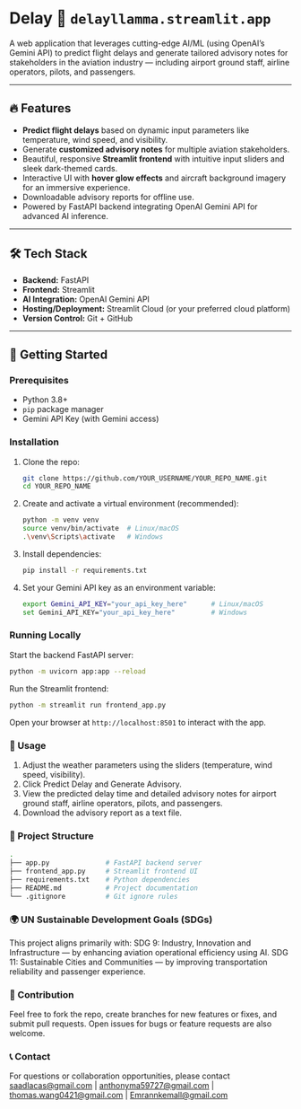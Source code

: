 # Delay 🦙 ```delayllamma.streamlit.app```

A web application that leverages cutting-edge AI/ML (using OpenAI’s Gemini API) to predict flight delays and generate tailored advisory notes for stakeholders in the aviation industry — including airport ground staff, airline operators, pilots, and passengers.

---

## 🔥 Features

- **Predict flight delays** based on dynamic input parameters like temperature, wind speed, and visibility.  
- Generate **customized advisory notes** for multiple aviation stakeholders.  
- Beautiful, responsive **Streamlit frontend** with intuitive input sliders and sleek dark-themed cards.  
- Interactive UI with **hover glow effects** and aircraft background imagery for an immersive experience.  
- Downloadable advisory reports for offline use.  
- Powered by FastAPI backend integrating OpenAI Gemini API for advanced AI inference.

---

## 🛠️ Tech Stack

- **Backend:** FastAPI  
- **Frontend:** Streamlit  
- **AI Integration:** OpenAI Gemini API  
- **Hosting/Deployment:** Streamlit Cloud (or your preferred cloud platform)  
- **Version Control:** Git + GitHub

---

## 🚀 Getting Started

### Prerequisites

- Python 3.8+  
- `pip` package manager  
- Gemini API Key (with Gemini access)

### Installation

1. Clone the repo:
   ```bash
   git clone https://github.com/YOUR_USERNAME/YOUR_REPO_NAME.git
   cd YOUR_REPO_NAME
2. Create and activate a virtual environment (recommended):
   ```bash
   python -m venv venv
   source venv/bin/activate  # Linux/macOS
   .\venv\Scripts\activate   # Windows
3. Install dependencies:
   ```bash
   pip install -r requirements.txt
4. Set your Gemini API key as an environment variable:
   ```bash
   export Gemini_API_KEY="your_api_key_here"      # Linux/macOS
   set Gemini_API_KEY="your_api_key_here"         # Windows

### Running Locally
Start the backend FastAPI server:
```bash
python -m uvicorn app:app --reload
```
Run the Streamlit frontend:
```bash
python -m streamlit run frontend_app.py
```
Open your browser at ```http://localhost:8501``` to interact with the app.

### 📝 Usage
1. Adjust the weather parameters using the sliders (temperature, wind speed, visibility).
2. Click Predict Delay and Generate Advisory.
3. View the predicted delay time and detailed advisory notes for airport ground staff, airline operators, pilots, and passengers.
4. Download the advisory report as a text file.

### 📁 Project Structure
```bash
.
├── app.py              # FastAPI backend server
├── frontend_app.py     # Streamlit frontend UI
├── requirements.txt    # Python dependencies
├── README.md           # Project documentation
└── .gitignore          # Git ignore rules
```

### 🌍 UN Sustainable Development Goals (SDGs)
This project aligns primarily with:
SDG 9: Industry, Innovation and Infrastructure — by enhancing aviation operational efficiency using AI.
SDG 11: Sustainable Cities and Communities — by improving transportation reliability and passenger experience.

### 🙌 Contribution
Feel free to fork the repo, create branches for new features or fixes, and submit pull requests.
Open issues for bugs or feature requests are also welcome.

### 📞 Contact
For questions or collaboration opportunities, please contact saadlacas@gmail.com | anthonyma59727@gmail.com | thomas.wang0421@gmail.com | Emrannkemall@gmail.com
